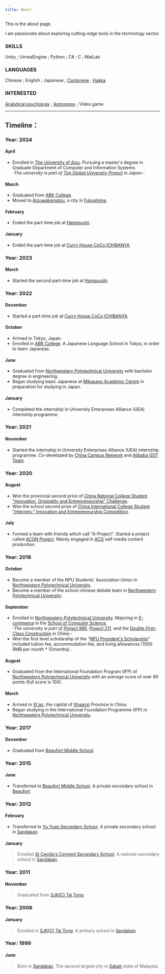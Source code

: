 ```yaml
---
title: About
---
```


This is the about page.

I am passionate about exploring cutting-edge tools in the technology sector.

### SKILLS

Unity ; UnrealEngine ; Python ; C# ; C ; MatLab

### LANGUAGES

Chinese ; English ;
Japanese ; [Cantonese](https://en.wikipedia.org/wiki/Cantonese) ; [Hakka](https://en.wikipedia.org/wiki/Hakka_Chinese)

### INTERESTED

[Analytical psychology](https://en.wikipedia.org/wiki/Analytical_psychology) ; [Astronomy](https://en.wikipedia.org/wiki/Astronomy) ;
Video game


---

## Timeline：

### Year: 2024

#### April

- Enrolled in [The University of Aizu](https://u-aizu.ac.jp/). Pursuing a master's degree in Graduate Department of
  Computer and Information Systems.  
  *-The university is part
  of [Top Global University Project](https://en.wikipedia.org/wiki/Top_Global_University_Project) in Japan.-*

#### March

- Graduated from [ABK College](https://www.abk.ac.jp/).
- Moved to [Aizuwakamatsu](https://en.wikipedia.org/wiki/Aizuwakamatsu), a city
  in [Fukushima](https://en.wikipedia.org/wiki/Fukushima_Prefecture).

#### February

- Ended the part-time job at [Hamasushi](https://en.hama-sushi.co.jp/).

#### January

- Ended the part-time job at [Curry House CoCo ICHIBANYA](https://www.ichibanya.co.jp/english/).

### Year: 2023

#### March

- Started the second part-time job at [Hamasushi](https://en.hama-sushi.co.jp/).

### Year: 2022

#### December

- Started a part-time job at [Curry House CoCo ICHIBANYA](https://www.ichibanya.co.jp/english/).

#### October

- Arrived in Tokyo, Japan.
- Enrolled in [ABK College](https://www.abk.ac.jp/). A Japanese Language School in Tokyo, in order to learn Japanese.

#### June

- Graduated
  from [Northwestern Polytechnical University](https://en.wikipedia.org/wiki/Northwestern_Polytechnical_University) with
  bachelor degree in engineering.
- Began studying basic Japanese at [Mikasano Academic Centre](https://www.mikasano.com/index.php/en/) in preparation for
  studying in Japan.

#### January

- Completed the internship in University Enterprises Alliance (UEA) internship programme.

### Year: 2021

#### November

- Started the internship in University Enterprises Alliance (UEA) internship programme. Co-developed
  by [China Campus
  Network](https://ccneducation.com.my/cn) and
  [Alibaba GDT Team](https://gdt.alibaba.com/).

### Year: 2020

#### August

- Won the provincial second prize of [China National College Student "Innovation, Originality and Entrepreneurship"
  Challenge](http://www.3chuang.net/).
- Won the school second prize of [China International College Student "Internet+" Innovation and Entrepreneurship
  Competition](https://cy.ncss.cn/).

#### July

- Formed a team with friends which call "A-Project". Started a project
  called [ACGN Project](https://www.youtube.com/channel/UC4NG-lvurjciptZVdOYOh2g). Mainly engaged
  in [ACG](https://en.wikipedia.org/wiki/ACG_(subculture)) self-media
  content production.

### Year: 2018

#### October

- Become a member of the NPU Students' Association Union
  in [Northwestern Polytechnical University](https://en.wikipedia.org/wiki/Northwestern_Polytechnical_University).
- Become a member of the school chinese debate team
  in [Northwestern Polytechnical University](https://en.wikipedia.org/wiki/Northwestern_Polytechnical_University).

#### September

- Enrolled
  in [Northwestern Polytechnical University](https://en.wikipedia.org/wiki/Northwestern_Polytechnical_University).
  Majoring in [E-commerce](https://en.wikipedia.org/wiki/E-commerce) in
  the [School of Computer Science](https://jsj.nwpu.edu.cn/enweb/HOME.htm).  
  *-The university is part
  of [Project 985](https://en.wikipedia.org/wiki/Project_985), [Project 211](https://en.wikipedia.org/wiki/Project_211),
  and the [Double First-Class Construction](https://en.wikipedia.org/wiki/Double_First-Class_Construction) in China.-*
- Won the first level scholarship of
  the "[NPU President's Scholarship](https://studyat.nwpu.edu.cn/SCHOLARSHIPS1/NPU_President_Scholarship.htm)" included
  tuition fee, accommodation fee, and
  living allowances (1500 RMB per month * 12months) .

#### August

- Graduated from the International Foundation Program (IFP)
  of [Northwestern Polytechnical University](https://en.wikipedia.org/wiki/Northwestern_Polytechnical_University) with
  an average score of
  over 90 points (full score is 100).

#### March

- Arrived in [Xi'an](https://en.wikipedia.org/wiki/Xi%27an), the capital
  of [Shaanxi](https://en.wikipedia.org/wiki/Shaanxi) Province in China.
- Began studying in the International Foundation Programme (IFP)
  in [Northwestern Polytechnical University](https://en.wikipedia.org/wiki/Northwestern_Polytechnical_University).

### Year: 2017

#### December

- Graduated
  from [Beaufort Middle School](https://www.facebook.com/beaufortmiddleschoolsabah/).

### Year: 2015

#### June

- Transferred to [Beaufort Middle School](https://www.facebook.com/beaufortmiddleschoolsabah/). A private secondary
  school in
  [Beaufort](https://en.wikipedia.org/wiki/Beaufort,_Malaysia).

### Year: 2012

#### February

- Transferred to [Yu Yuan Secondary School](http://yuyuan.ws/2021/). A private secondary school
  in [Sandakan](https://en.wikipedia.org/wiki/Sandakan).

#### January

> Enrolled [St Cecilia's Convent Secondary School](https://en.wikipedia.org/wiki/St_Cecilia's_Convent_Secondary_School).
  A national secondary school in [Sandakan](https://en.wikipedia.org/wiki/Sandakan).

### Year: 2011

#### November

> Graduated from [SJK(C) Tai Tong](https://www.facebook.com/profile.php?id=100057571144767).

### Year: 2006

#### January

> Enrolled in [SJK(C) Tai Tong](https://www.facebook.com/profile.php?id=100057571144767). A primary school
  in [Sandakan](https://en.wikipedia.org/wiki/Sandakan).

### Year: 1999

#### June

> Born in [Sandakan](https://en.wikipedia.org/wiki/Sandakan). The second largest city
  in [Sabah](https://en.wikipedia.org/wiki/Sabah) state of Malaysia.